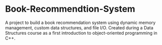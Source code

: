 # Book-Recommendtion-System
A project to build a book recommendation system using dynamic memory management, custom data structures, and file I/O. Created during a Data Structures course as a first introduction to object-oriented programming in C++.
